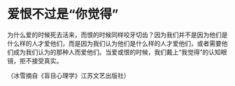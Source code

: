 # 爱恨不过是“你觉得”

为什么爱的时候死去活来，而恨的时候同样咬牙切齿？因为我们并不是因为他们是什么样的人才爱他们，而是因为我们认为他们是什么样的人才爱他们，或者需要他们成为我们认为的那种人而爱他们。当爱或恨的时候，我们戴上“我觉得”的认知眼镜，拒不接受真实。 

（冰雪摘自《盲目心理学》江苏文艺出版社）